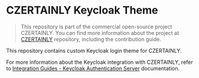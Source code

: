 # CZERTAINLY Keycloak Theme

> This repository is part of the commercial open-source project CZERTAINLY. You can find more information about the project at [CZERTAINLY](https://github.com/3KeyCompany/CZERTAINLY) repository, including the contribution guide.

This repository contains custom Keycloak login theme for CZERTAINLY.

For more information about the Keycloak integration with CZERTAINLY, refer to [Integration Guides - Keycloak Authentication Server](https://docs.czertainly.com/docs/integration-guides/keycloak/overview) documentation.